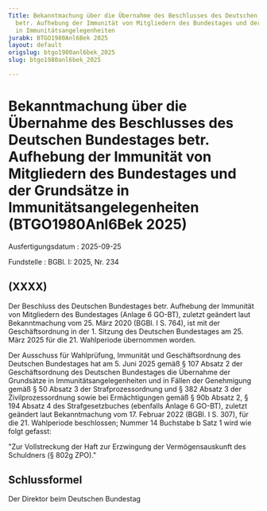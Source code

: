 ```yaml
---
Title: Bekanntmachung über die Übernahme des Beschlusses des Deutschen Bundestages
  betr. Aufhebung der Immunität von Mitgliedern des Bundestages und der Grundsätze
  in Immunitätsangelegenheiten
jurabk: BTGO1980Anl6Bek 2025
layout: default
origslug: btgo1980anl6bek_2025
slug: btgo1980anl6bek_2025

---
```


# Bekanntmachung über die Übernahme des Beschlusses des Deutschen Bundestages betr. Aufhebung der Immunität von Mitgliedern des Bundestages und der Grundsätze in Immunitätsangelegenheiten (BTGO1980Anl6Bek 2025)

Ausfertigungsdatum
:   2025-09-25

Fundstelle
:   BGBl. I: 2025, Nr. 234


## (XXXX)

Der Beschluss des Deutschen Bundestages betr. Aufhebung der Immunität von Mitgliedern des Bundestages (Anlage 6 GO-BT), zuletzt geändert laut Bekanntmachung vom 25. März 2020 (BGBl. I S. 764), ist mit der Geschäftsordnung in der 1. Sitzung des Deutschen Bundestages am 25. März 2025 für die 21. Wahlperiode übernommen worden.

Der Ausschuss für Wahlprüfung, Immunität und Geschäftsordnung des Deutschen Bundestages hat am 5. Juni 2025 gemäß § 107 Absatz 2 der Geschäftsordnung des Deutschen Bundestages die Übernahme der Grundsätze in Immunitätsangelegenheiten und in Fällen der Genehmigung gemäß § 50 Absatz 3 der Strafprozessordnung und § 382 Absatz 3 der Zivilprozessordnung sowie bei Ermächtigungen gemäß § 90b Absatz 2, § 194 Absatz 4 des Strafgesetzbuches (ebenfalls Anlage 6 GO-BT), zuletzt geändert laut Bekanntmachung vom 17. Februar 2022 (BGBl. I S. 307), für die 21. Wahlperiode beschlossen; Nummer 14 Buchstabe b Satz 1 wird wie folgt gefasst:

"Zur Vollstreckung der Haft zur Erzwingung der Vermögensauskunft des Schuldners (§ 802g ZPO)."


## Schlussformel

Der Direktor beim Deutschen Bundestag

